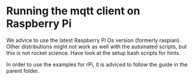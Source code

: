 # Running the mqtt client on Raspberry Pi
We advice to use the latest Raspberry Pi Os version (formerly raspian). Other distributions might not work as well with the automated scripts, but this is not rocket science. Have look at the setup bash scripts for hints.

In order to use the examples for rPi, it is adviced to follow the guide in the parent folder.